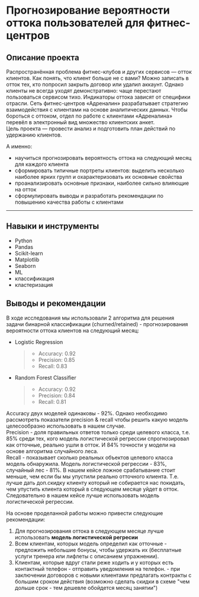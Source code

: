 # Прогнозирование вероятности оттока пользователей для фитнес-центров

## Описание проекта

Распространённая проблема фитнес-клубов и других сервисов — отток клиентов. Как понять, что клиент больше не с вами? Можно записать в отток тех, кто попросил закрыть договор или удалил аккаунт. Однако клиенты не всегда уходят демонстративно: чаще перестают пользоваться сервисом тихо. 
Индикаторы оттока зависят от специфики отрасли. 
Сеть фитнес-центров «Адреналин» разрабатывает стратегию взаимодействия с клиентами на основе аналитических данных. Чтобы бороться с оттоком, отдел по работе с клиентами «Адреналина» перевёл в электронный вид множество клиентских анкет.     
Цель проекта — провести анализ и подготовить план действий по удержанию клиентов.  

А именно: 
- научиться прогнозировать вероятность оттока на следующий месяц для каждого клиента
- сформировать типичные портреты клиентов: выделить несколько наиболее ярких групп и охарактеризовать их основные свойства
- проанализировать основные признаки, наиболее сильно влияющие на отток
- сформулировать выводы и разработать рекомендации по повышению качества работы с клиентами

---

## Навыки и инструменты
- Python
- Pandas
- Scikit-learn
- Matplotlib
- Seaborn
- ML
- классификация
- кластеризация

## Выводы и рекомендации

В ходе исследования мы использовали 2 алгоритма для решения задачи бинарной классификации (churned/retained) - прогнозирования вероятности оттока клиентов на следующий месяц:
- Logistic Regression
    >	- Accuracy: 0.92
    >	- Precision: 0.85
    >	- Recall: 0.83
- Random Forest Classifier
    >	- Accuracy: 0.92
    >	- Precision: 0.84
    >	- Recall: 0.81

Accuracy двух моделей одинаковы - 92%. Однако необходимо рассмотреть показатели precision & recall чтобы решить какую модель целесообразно использовать в нашем случае.    
Precision - доля правильных ответов только среди целевого класса, т.е. 85% среди тех, кого модель логистической регрессии спрогнозировал как отточные, реально ушли в отток. И 84% точности у модели на основе алгоритма случайного леса.    
Recall - показывает сколько реальных объектов целевого класса модель обнаружила. Модель логистической регрессии - 83%, случайный лес - 81%.
В нашем кейсе ложное срабатывание стоит меньше, чем если бы мы упустили реально отточного клиента. Т.е. лучше дать доп.скидку клиенту который не собирается нас покидать, чем упустить клиента который в следующем месяце уйдет в отток. Следовательно в нашем кейсе лучше использовать модель логистической регрессии.    

На основе проделанной работы можно привести следующие рекомендации:
1. Для прогнозирования оттока в следующем месяце лучше использовать **модель логистической регресии**
2. Всем клиентам, которых модель определил как отточные - предложить небольшие бонусы, чтобы удержать их (бесплатные услуги тренера или лифлеты с описанием упражнении).
3. Клиентам, которые вдруг стали реже ходить и у которых есть контактный телефон - отправить уведомления на телефон. - при заключении договоров с новыми клиентами предлагать контракты с большим сроком действия (возможно сделать скидки в схеме "чем дольше срок - тем дешевле обойдется месяц занятии")

